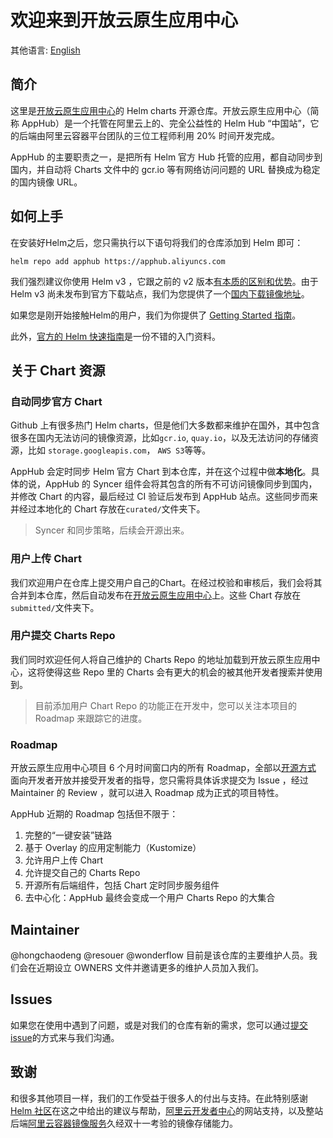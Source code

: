 # 欢迎来到开放云原生应用中心
其他语言: [English](README_en.md)

## 简介 <a name = "about"></a>

这里是[开放云原生应用中心](https://developer.aliyun.com/hub)的 Helm charts 开源仓库。开放云原生应用中心（简称 AppHub）是一个托管在阿里云上的、完全公益性的 Helm Hub “中国站”，它的后端由阿里云容器平台团队的三位工程师利用 20% 时间开发完成。

AppHub 的主要职责之一，是把所有 Helm 官方 Hub 托管的应用，都自动同步到国内，并自动将 Charts 文件中的 gcr.io 等有网络访问问题的 URL 替换成为稳定的国内镜像 URL。

## 如何上手 <a name = "getting_started"></a>

在安装好Helm之后，您只需执行以下语句将我们的仓库添加到 Helm 即可：

```
helm repo add apphub https://apphub.aliyuncs.com
```

我们强烈建议你使用 Helm v3 ，它跟之前的 v2 版本[有本质的区别和优势](https://helm.sh/blog/helm-3-preview-pt2/)。由于 Helm v3 尚未发布到官方下载站点，我们为您提供了一个[国内下载镜像地址](https://github.com/cloudnativeapp/workshop/tree/master/kubecon2019china/charts/guestbook#installing-helm-v3)。

如果您是刚开始接触Helm的用户，我们为你提供了 [Getting Started 指南](https://github.com/cloudnativeapp/workshop/tree/master/kubecon2019china/charts/guestbook)。

此外，[官方的 Helm 快速指南](https://helm.sh/docs/using_helm/)是一份不错的入门资料。

## 关于 Chart 资源

### 自动同步官方 Chart

Github 上有很多热门 Helm charts，但是他们大多数都来维护在国外，其中包含很多在国内无法访问的镜像资源，比如`gcr.io`, `quay.io`，以及无法访问的存储资源，比如 `storage.googleapis.com`， `AWS S3`等等。

AppHub 会定时同步 Helm 官方 Chart 到本仓库，并在这个过程中做**本地化**。具体的说，AppHub 的 Syncer 组件会将其包含的所有不可访问镜像同步到国内，并修改 Chart 的内容，最后经过 CI 验证后发布到 AppHub 站点。这些同步而来并经过本地化的 Chart 存放在`curated/`文件夹下。

>  Syncer 和同步策略，后续会开源出来。

### 用户上传 Chart

我们欢迎用户在仓库上提交用户自己的Chart。在经过校验和审核后，我们会将其合并到本仓库，然后自动发布在[开放云原生应用中心](https://developer.aliyun.com/hub)上。这些 Chart 存放在`submitted/`文件夹下。

### 用户提交 Charts Repo

我们同时欢迎任何人将自己维护的 Charts Repo 的地址加载到开放云原生应用中心，这将使得这些 Repo 里的 Charts 会有更大的机会的被其他开发者搜索并使用到。

> 目前添加用户 Chart Repo 的功能正在开发中，您可以关注本项目的 Roadmap 来跟踪它的进度。

### Roadmap

开放云原生应用中心项目 6 个月时间窗口内的所有 Roadmap，全部以[开源方式](https://github.com/cloudnativeapp/charts/projects/4) 面向开发者开放并接受开发者的指导，您只需将具体诉求提交为 Issue ，经过 Maintainer 的 Review ，就可以进入 Roadmap 成为正式的项目特性。

AppHub 近期的 Roadmap 包括但不限于：
1. 完整的“一键安装”链路
2. 基于 Overlay 的应用定制能力（Kustomize）
3. 允许用户上传 Chart
4. 允许提交自己的 Charts Repo
5. 开源所有后端组件，包括 Chart 定时同步服务组件
6. 去中心化：AppHub 最终会变成一个用户 Charts Repo 的大集合


## Maintainer

@hongchaodeng @resouer @wonderflow 目前是该仓库的主要维护人员。我们会在近期设立 OWNERS 文件并邀请更多的维护人员加入我们。

## Issues

如果您在使用中遇到了问题，或是对我们的仓库有新的需求，您可以通过[提交issue](https://github.com/cloudnativeapp/charts/issues/new)的方式来与我们沟通。

## 致谢

和很多其他项目一样，我们的工作受益于很多人的付出与支持。在此特别感谢 [Helm 社区](https://helm.sh)在这之中给出的建议与帮助，[阿里云开发者中心](https://developer.aliyun.com/)的网站支持，以及整站后端[阿里云容器镜像服务](https://help.aliyun.com/product/60716.html)久经双十一考验的镜像存储能力。

